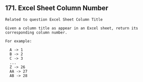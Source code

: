 ## 171\. Excel Sheet Column Number

    Related to question Excel Sheet Column Title
    
    Given a column title as appear in an Excel sheet, return its corresponding column number.
    
    For example:
    
      A -> 1
      B -> 2
      C -> 3
      ...
      Z -> 26
      AA -> 27
      AB -> 28 
    
    